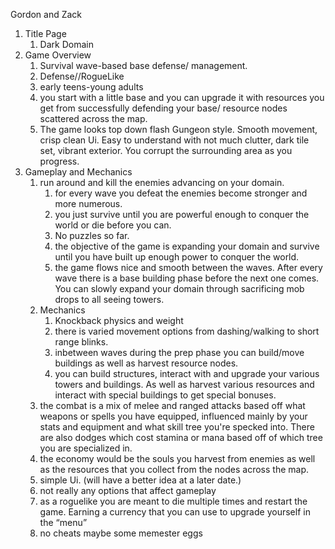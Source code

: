 Gordon and Zack

1. Title Page
   1. Dark Domain 
1. Game Overview
   1. Survival wave-based base defense/ management.
   1. Defense//RogueLike
   1. early teens-young adults
	 1. you start with a little base and you can upgrade it with resources you get from successfully defending your base/ resource nodes scattered across the map.
   1. The game looks top down flash Gungeon style. Smooth movement, crisp clean Ui. Easy to understand with not much clutter, dark tile set, vibrant exterior. You corrupt the surrounding area as you progress.
1. Gameplay and Mechanics
   1. run around and kill the enemies advancing on your domain.
	   1. for every wave you defeat the enemies become stronger and more numerous.
		 1. you just survive until you are powerful enough to conquer the world or die before you can.
		 1. No puzzles so far.
		 1. the objective of the game is expanding your domain and survive until you have built up enough power to conquer the world.
	   1. the game flows nice and smooth between the waves. After every wave there is a base building phase before the next one comes. You can slowly expand your domain through sacrificing mob drops to all seeing towers.
   1. Mechanics
	   1. Knockback physics and weight
		 1. there is varied movement options from dashing/walking to short range blinks.
		 1. inbetween waves during the prep phase you can build/move buildings as well as harvest resource nodes.
		 1. you can build structures, interact with and upgrade your various towers and buildings. As well as harvest various resources and interact with special buildings to get special bonuses.
     1. the combat is a mix of melee and ranged attacks based off what weapons or spells you have equipped, influenced mainly by your stats and equipment and what skill tree you're specked into. There are also dodges which cost stamina or mana based off of which tree you are specialized in.
     1. the economy would be the souls you harvest from enemies as well as the resources that you collect from the nodes across the map.
     1. simple Ui. (will have a better idea at a later date.)
	 1. not really any options that affect gameplay
	 1. as a roguelike you are meant to die multiple times and restart the game. Earning a currency that you can use to upgrade yourself in the “menu”
	 1. no cheats maybe some memester eggs
